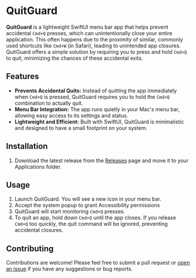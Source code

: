 # QuitGuard

**QuitGuard** is a lightweight SwiftUI menu bar app that helps prevent accidental `Cmd+Q` presses, which can unintentionally close your entire application. This often happens due to the proximity of similar, commonly used shortcuts like `Cmd+W` (in Safari), leading to unintended app closures. QuitGuard offers a simple solution by requiring you to press and hold `Cmd+Q` to quit, minimizing the chances of these accidental exits.

## Features

- **Prevents Accidental Quits:** Instead of quitting the app immediately when `Cmd+Q` is pressed, QuitGuard requires you to hold the `Cmd+Q` combination to actually quit.
- **Menu Bar Integration:** The app runs quietly in your Mac's menu bar, allowing easy access to its settings and status.
- **Lightweight and Efficient:** Built with SwiftUI, QuitGuard is minimalistic and designed to have a small footprint on your system.

## Installation

1. Download the latest release from the [Releases](https://github.com/adrianjagielak/QuitGuard/releases) page and move it to your Applications folder.

## Usage

1. Launch QuitGuard. You will see a new icon in your menu bar.
2. Accept the system popup to grant Accessibility permissions
2. QuitGuard will start monitoring `Cmd+Q` presses.
3. To quit an app, hold down `Cmd+Q` until the app closes. If you release `Cmd+Q` too quickly, the quit command will be ignored, preventing accidental closures.

## Contributing

Contributions are welcome! Please feel free to submit a pull request or [open an issue](https://github.com/adrianjagielak/QuitGuard/issues/new) if you have any suggestions or bug reports.

